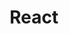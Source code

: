 ---
title: "React"
description: "React is an open-source, front end, JavaScript library for building user interfaces or UI components. It is maintained by Facebook and a community of individual developers and companies."
slug: "react"
image: "react.png"
---